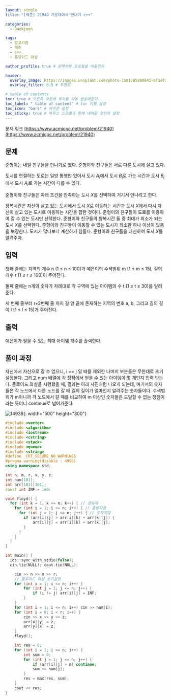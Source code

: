 ```yaml
---
layout: single
title: "[백준] 21940 가운데에서 만나기 c++"

categories:
  - Baekjoon

tags:
  - 알고리즘
  - 백준
  - c++
  - 플로이드 와샬

author_profile: true # 왼쪽부분 프로필을 띄울건지

header:
  overlay_image: https://images.unsplash.com/photo-1501785888041-af3ef285b470?ixlib=rb-1.2.1&ixid=eyJhcHBfaWQiOjEyMDd9&auto=format&fit=crop&w=1350&q=80
  overlay_filter: 0.5 # 투명도

# table of contents
toc: true # 오른쪽 부분에 목차를 자동 생성해준다.
toc_label: " table of content" # toc 이름 설정
toc_icon: "bars" # 아이콘 설정
toc_sticky: true # 마우스 스크롤과 함께 내려갈 것인지 설정
---
```


문제 링크 [https://www.acmicpc.net/problem/21940](https://www.acmicpc.net/problem/21940)

## 문제

준형이는 내일 친구들을 만나기로 했다. 준형이와 친구들은 서로 다른 도시에 살고 있다.

도시를 연결하는 도로는 일방 통행만 있어서 도시 $A_{i}$에서 도시 $B_{i}$로 가는 시간과 도시 $B_{i}$에서 도시 $A_{i}$로 가는 시간이 다를 수 있다.

준형이와 친구들은 아래 조건을 만족하는 도시 $X$를 선택하여 거기서 만나려고 한다.

왕복시간은 자신이 살고 있는 도시에서 도시 $X$로 이동하는 시간과 도시 $X$에서 다시 자신이 살고 있는 도시로 이동하는 시간을 합한 것이다.
준형이와 친구들이 도로를 이용하여 갈 수 있는 도시만 선택한다.
준형이와 친구들의 왕복시간 들 중 최대가 최소가 되는 도시 $X$를 선택한다.
준형이와 친구들이 이동할 수 있는 도시가 최소한 하나 이상이 있음을 보장한다.
도시가 많다보니 계산하기 힘들다. 준형이와 친구들을 대신하여 도시 $X$를 알려주자.

## 입력

첫째 줄에는 지역의 개수 n (1 ≤ n ≤ 100)과 예은이의 수색범위 m (1 ≤ m ≤ 15), 길의 개수 r (1 ≤ r ≤ 100)이 주어진다.

둘째 줄에는 n개의 숫자가 차례대로 각 구역에 있는 아이템의 수 t (1 ≤ t ≤ 30)를 알려준다.

세 번째 줄부터 r+2번째 줄 까지 길 양 끝에 존재하는 지역의 번호 a, b, 그리고 길의 길이 l (1 ≤ l ≤ 15)가 주어진다.

## 출력

예은이가 얻을 수 있는 최대 아이템 개수를 출력한다.

## 풀이 과정

자신에서 자신으로 갈 수 없으니, i == j 일 때를 제외한 나머지 부분들은 무한대로 초기 설정한다. 그리고 num 배열에 각 정점에서 얻을 수 있는 아이템이 몇 개인지 입력 받는다. 플로이드 와샬을 시행했을 때, 결과는 아래 사진처럼 나오게 되는데, 여기서의 숫자들은 각 노드에서 다른 노드를 갈 때 길의 길이가 얼마인지 알려주는 숫자들이다. 수색범위가 m이니까 각 노드에서 갈 때를 비교하여 m 이상인 숫자들은 도달할 수 없는 정점이라는 뜻이니 continue로 넘어가준다.

![14938](../../images/14938.jpg){: width="500" height="300"}

```c++
#include <vector>
#include <algorithm>
#include <iostream>
#include <cstring>
#include <stack>
#include <queue>
#include <string>
#define _CRT_SECURE_NO_WARNINGS
#pragma warning(disable : 4996)
using namespace std;

int n, m, r, x, y, z;
int num[101];
int arr[101][101];
const int INF = 1e9;

void floyd() {
  for (int k = 1; k <= n; k++) { // 경유지
    for (int i = 1; i <= n; i++) { // 출발지점
      for (int j = 1; j <= n; j++) { // 도착지점
        if (arr[i][j] > arr[i][k] + arr[k][j]) {
            arr[i][j] = arr[i][k] + arr[k][j];
        }
      }
    }
  }
}

int main() {
  ios::sync_with_stdio(false);
  cin.tie(NULL); cout.tie(NULL);

    cin >> n >> m >> r;
    // 플로이드 와샬 초기설정
    for (int i = 1; i <= n; i++) {
    	for (int j = 1; j <= n; j++) {
    		if (i != j) arr[i][j] = INF;
    	}
    }
    for (int i = 1; i <= n; i++) cin >> num[i];
    for (int i = 0; i < r; i++) {
    	cin >> x >> y >> z;
    	arr[x][y] = z;
    	arr[y][x] = z;
    }
    floyd();

    int res = 0;
    for (int i = 1; i <= n; i++) {
    	int sum = 0;
    	for (int j = 1; j <= n; j++) {
    		if (arr[i][j] > m) continue;
    		sum += num[j];
    	}
    	res = max(res, sum);
    }
    cout << res;
}
```
